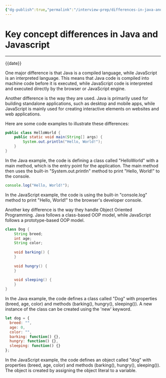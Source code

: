 ```yaml
---
{"dg-publish":true,"permalink":"/interview-prep/differences-in-java-and-javascript/"}
---
```



# Key concept differences in Java and Javascript

---

{{date}}

One major difference is that Java is a compiled language, while JavaScript is an interpreted language. This means that Java code is compiled into machine code before it is executed, while JavaScript code is interpreted and executed directly by the browser or JavaScript engine.

Another difference is the way they are used. Java is primarily used for building standalone applications, such as desktop and mobile apps, while JavaScript is mainly used for creating interactive elements on websites and web applications.

Here are some code examples to illustrate these differences:
```java
public class HelloWorld {
    public static void main(String[] args) {
        System.out.println("Hello, World!");
    }
}
```

In the Java example, the code is defining a class called "HelloWorld" with a main method, which is the entry point for the application. The main method then uses the built-in "System.out.println" method to print "Hello, World!" to the console.

```js
console.log("Hello, World!");
```

In the JavaScript example, the code is using the built-in "console.log" method to print "Hello, World!" to the browser's developer console.

Another key difference is the way they handle Object Oriented Programming. Java follows a class-based OOP model, while JavaScript follows a prototype-based OOP model.

```java
class Dog {
    String breed;
    int age;
    String color;
 
    void barking() {
    }
 
    void hungry() {
    }
 
    void sleeping() {
    }
}

```

In the Java example, the code defines a class called "Dog" with properties (breed, age, color) and methods (barking(), hungry(), sleeping()). A new instance of the class can be created using the 'new' keyword.

```js
let dog = {
  breed: "",
  age: 0,
  color: "",
  barking: function() {},
  hungry: function() {},
  sleeping: function() {}
};

```

In the JavaScript example, the code defines an object called "dog" with properties (breed, age, color) and methods (barking(), hungry(), sleeping()). The object is created by assigning the object literal to a variable.
